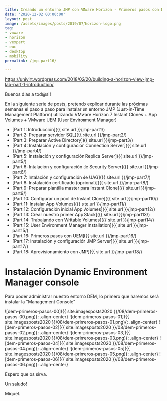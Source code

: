```yaml
---
title: Creando un entorno JMP con VMware Horizon - Primeros pasos con DEM
date: '2020-12-02 00:00:00'
layout: post
image: /assets/images/posts/2019/07/horizon-logo.png
tag:
- vmware
- horizon
- vexpert
- euc
- desktop
- mobility
permalink: /jmp-part16/

---
```


https://univirt.wordpress.com/2018/02/20/building-a-horizon-view-jmp-lab-part-1-introduction/

Buenos dias a tod@s!!

En la siguiente serie de posts, pretendo explicar durante las próximas semanas el paso a paso para instalar un entorno JMP (Just-in-Time Management Platform) utilizando VMware Horizon 7 Instant Clones + App Volumes + VMware UEM (User Environment Manager) 

- [Part 1: Introducción]({{ site.url }}/jmp-part1/)
- [Part 2: Preparar servidor SQL]({{ site.url }}/jmp-part2/)
- [Part 3: Preparar Active Directory]({{ site.url }}/jmp-part3/)
- [Part 4: Instalación y configuración Connection Server]({{ site.url }}/jmp-part4/)
- [Part 5: Instalación y configuración Replica Server]({{ site.url }}/jmp-part5/)
- [Part 6: Intalación y configuración de Security Server]({{ site.url }}/jmp-part6/)
- [Part 7: Intalación y configuración de UAG]({{ site.url }}/jmp-part7/)
- [Part 8: Instalación certificado (opcional)]({{ site.url }}/jmp-part8/)
- [Part 9: Preparar plantilla master para Instant Clone]({{ site.url }}/jmp-part9/)
- [Part 10: Configurar un pool de Instant Clone]({{ site.url }}/jmp-part10/)
- [Part 11: Instalar App Volumes]({{ site.url }}/jmp-part11/)
- [Part 12: Configuración inicial App Volumes]({{ site.url }}/jmp-part12/)
- [Part 13: Crear nuestro primer App Stack]({{ site.url }}/jmp-part13/)
- [Part 14: Trabajando con Writable Volumes]({{ site.url }}/jmp-part14/)
- [Part 15: User Environment Manager Installation]({{ site.url }}/jmp-part15/)
- [Part 16: Primeros pasos con UEM]({{ site.url }}/jmp-part16/)
- [Part 17: Instalación y configuración JMP Server]({{ site.url }}/jmp-part17/)
- [Part 18: Aprovisionamiento con JMP]({{ site.url }}/jmp-part18/)

# Instalación Dynamic Environment Manager console

Para poder administrar nuestro entorno DEM, lo primero que haremos será instalar la "Management Console"

![dem-primeros-pasos-00]({{ site.imagesposts2020 }}/08/dem-primeros-pasos-00.png){: .align-center}
![dem-primeros-pasos-01]({{ site.imagesposts2020 }}/08/dem-primeros-pasos-01.png){: .align-center}
![dem-primeros-pasos-02]({{ site.imagesposts2020 }}/08/dem-primeros-pasos-02.png){: .align-center}
![dem-primeros-pasos-03]({{ site.imagesposts2020 }}/08/dem-primeros-pasos-03.png){: .align-center}
![dem-primeros-pasos-04]({{ site.imagesposts2020 }}/08/dem-primeros-pasos-04.png){: .align-center}
![dem-primeros-pasos-05]({{ site.imagesposts2020 }}/08/dem-primeros-pasos-05.png){: .align-center}
![dem-primeros-pasos-06]({{ site.imagesposts2020 }}/08/dem-primeros-pasos-06.png){: .align-center}





Espero que os sirva.

Un saludo!

Miquel.


